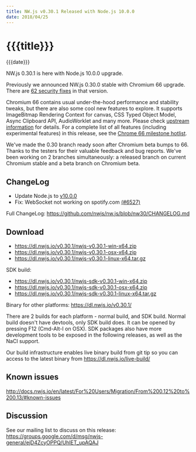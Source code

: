 ```yaml
---
title: NW.js v0.30.1 Released with Node.js 10.0.0
date: 2018/04/25
---
```

# {{{title}}}
{{{date}}}

NW.js 0.30.1 is here with Node.js 10.0.0 upgrade.

Previously we announced NW.js 0.30.0 stable with Chromium 66 upgrade. There are [62 security fixes](https://chromereleases.googleblog.com/2018/04/stable-channel-update-for-desktop.html) in that version.

Chromium 66 contains usual under-the-hood performance and stability tweaks, but there are also some cool new features to explore. It supports ImageBitmap Rendering Context for canvas, CSS Typed Object Model, Async Clipboard API, AudioWorklet and many more. Please check [upstream information](https://developers.google.com/web/updates/2018/04/nic66) for details. For a complete list of all features (including experimental features) in this release, see the [Chrome 66 milestone hotlist](https://www.chromestatus.com/features#milestone=66).

We've made the 0.30 branch ready soon after Chromium beta bumps to 66. Thanks to the testers for their valuable feedback and bug reports. We've been working on 2 branches simultaneously: a released branch on current Chromium stable and a beta branch on Chromium beta.

## ChangeLog

- Update Node.js to [v10.0.0](https://nodejs.org/en/blog/release/v10.0.0/)
- Fix: WebSocket not working on spotify.com [(#6527)](https://github.com/nwjs/nw.js/issues/6527)

Full ChangeLog: https://github.com/nwjs/nw.js/blob/nw30/CHANGELOG.md

## Download 

* https://dl.nwjs.io/v0.30.1/nwjs-v0.30.1-win-x64.zip 
* https://dl.nwjs.io/v0.30.1/nwjs-v0.30.1-osx-x64.zip 
* https://dl.nwjs.io/v0.30.1/nwjs-v0.30.1-linux-x64.tar.gz 

SDK build: 
* https://dl.nwjs.io/v0.30.1/nwjs-sdk-v0.30.1-win-x64.zip 
* https://dl.nwjs.io/v0.30.1/nwjs-sdk-v0.30.1-osx-x64.zip 
* https://dl.nwjs.io/v0.30.1/nwjs-sdk-v0.30.1-linux-x64.tar.gz 

Binary for other platforms: https://dl.nwjs.io/v0.30.1/ 

There are 2 builds for each platform - normal build, and SDK build. Normal build doesn't have devtools, only SDK build does. lt can be opened by pressing F12 (Cmd-Alt-I on OSX). SDK packages also have more development tools to be exposed in the following releases, as well as the NaCl support.

Our build infrastructure enables live binary build from git tip so you can access to the latest binary from https://dl.nwjs.io/live-build/ 

## Known issues 
 
http://docs.nwjs.io/en/latest/For%20Users/Migration/From%200.12%20to%200.13/#known-issues

## Discussion

See our mailing list to discuss on this release: https://groups.google.com/d/msg/nwjs-general/ejD4ZcyOPPQ/UhIET_upAQAJ
